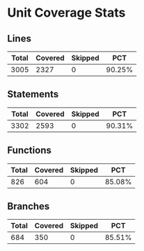 # Unit Coverage Stats

## Lines

| Total | Covered | Skipped | PCT    |
| ----- | ------- | ------- | ------ |
| 3005  | 2327    | 0       | 90.25% |

## Statements

| Total | Covered | Skipped | PCT    |
| ----- | ------- | ------- | ------ |
| 3302  | 2593    | 0       | 90.31% |

## Functions

| Total | Covered | Skipped | PCT    |
| ----- | ------- | ------- | ------ |
| 826   | 604     | 0       | 85.08% |

## Branches

| Total | Covered | Skipped | PCT    |
| ----- | ------- | ------- | ------ |
| 684   | 350     | 0       | 85.51% |
